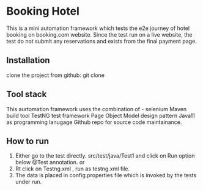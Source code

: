 # Booking Hotel 
This is a mini automation framework which tests the e2e journey of hotel booking on booking.com website.
Since the test run on a live website, the test do not submit any reservations and exists from the final payment page.

## Installation
clone the project from github: git clone 

## Tool stack
This aurtomation framework uses the combination of -
selenium
Maven build tool
TestNG test framework
Page Object Model design pattern
Java11 as programming lanugage
Github repo for source code maintainance.

## How to run
1) Either go to the test directly. src/test/java/Test1 and click on Run option below @Test annotation. or
2) Rt click on Testng.xml , run as testng.xml file.
3) The data is placed in config.properties file which is invoked by the tests under run.

